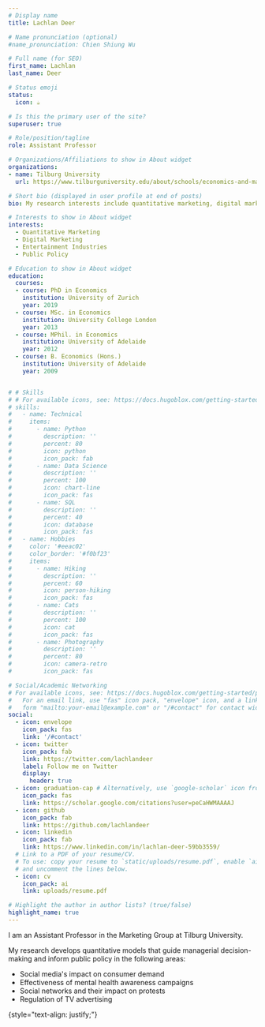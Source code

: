 ```yaml
---
# Display name
title: Lachlan Deer

# Name pronunciation (optional)
#name_pronunciation: Chien Shiung Wu

# Full name (for SEO)
first_name: Lachlan
last_name: Deer

# Status emoji
status:
  icon: ☕️

# Is this the primary user of the site?
superuser: true

# Role/position/tagline
role: Assistant Professor

# Organizations/Affiliations to show in About widget
organizations:
- name: Tilburg University
  url: https://www.tilburguniversity.edu/about/schools/economics-and-management/organization/departments/marketing

# Short bio (displayed in user profile at end of posts)
bio: My research interests include quantitative marketing, digital marketing and public policy.

# Interests to show in About widget
interests:
  - Quantitative Marketing
  - Digital Marketing
  - Entertainment Industries
  - Public Policy

# Education to show in About widget
education:
  courses:
  - course: PhD in Economics
    institution: University of Zurich
    year: 2019
  - course: MSc. in Economics
    institution: University College London
    year: 2013
  - course: MPhil. in Economics
    institution: University of Adelaide
    year: 2012
  - course: B. Economics (Hons.)
    institution: University of Adelaide
    year: 2009


# # Skills
# # For available icons, see: https://docs.hugoblox.com/getting-started/page-builder/#icons
# skills:
#   - name: Technical
#     items:
#       - name: Python
#         description: ''
#         percent: 80
#         icon: python
#         icon_pack: fab
#       - name: Data Science
#         description: ''
#         percent: 100
#         icon: chart-line
#         icon_pack: fas
#       - name: SQL
#         description: ''
#         percent: 40
#         icon: database
#         icon_pack: fas
#   - name: Hobbies
#     color: '#eeac02'
#     color_border: '#f0bf23'
#     items:
#       - name: Hiking
#         description: ''
#         percent: 60
#         icon: person-hiking
#         icon_pack: fas
#       - name: Cats
#         description: ''
#         percent: 100
#         icon: cat
#         icon_pack: fas
#       - name: Photography
#         description: ''
#         percent: 80
#         icon: camera-retro
#         icon_pack: fas

# Social/Academic Networking
# For available icons, see: https://docs.hugoblox.com/getting-started/page-builder/#icons
#   For an email link, use "fas" icon pack, "envelope" icon, and a link in the
#   form "mailto:your-email@example.com" or "/#contact" for contact widget.
social:
  - icon: envelope
    icon_pack: fas
    link: '/#contact'
  - icon: twitter
    icon_pack: fab
    link: https://twitter.com/lachlandeer
    label: Follow me on Twitter
    display:
      header: true
  - icon: graduation-cap # Alternatively, use `google-scholar` icon from `ai` icon pack
    icon_pack: fas
    link: https://scholar.google.com/citations?user=peCaHWMAAAAJ
  - icon: github
    icon_pack: fab
    link: https://github.com/lachlandeer
  - icon: linkedin
    icon_pack: fab
    link: https://www.linkedin.com/in/lachlan-deer-59bb3559/
  # Link to a PDF of your resume/CV.
  # To use: copy your resume to `static/uploads/resume.pdf`, enable `ai` icons in `params.yaml`,
  # and uncomment the lines below.
  - icon: cv
    icon_pack: ai
    link: uploads/resume.pdf

# Highlight the author in author lists? (true/false)
highlight_name: true
---
```


I am an Assistant Professor in the Marketing Group at Tilburg University.

My research develops quantitative models that guide managerial decision-making and inform public policy in the following areas:

- Social media's impact on consumer demand
- Effectiveness of mental health awareness campaigns
- Social networks and their impact on protests
- Regulation of TV advertising

<!-- Learn more about my research [here](./#research). -->
{style="text-align: justify;"}
